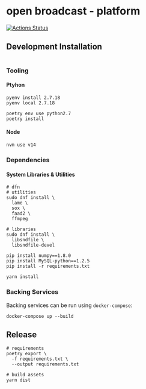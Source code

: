 # open broadcast - platform

[![Actions Status](https://github.com/digris/openbroadcast.org/workflows/CD/badge.svg)](https://github.com/digris/openbroadcast.org/actions)


## Development Installation

```shell

```


### Tooling

#### Ptyhon

```shell
pyenv install 2.7.18
pyenv local 2.7.18

poetry env use python2.7
poetry install
```


#### Node

```shell
nvm use v14
```


### Dependencies

#### System Libraries & Utilities

```shell
# dfn
# utilities
sudo dnf install \
  lame \
  sox \
  faad2 \
  ffmpeg

# libraries
sudo dnf install \
  libsndfile \
  libsndfile-devel
```

```shell
pip install numpy==1.8.0
pip install MySQL-python==1.2.5
pip install -r requirements.txt

yarn install
```


### Backing Services

Backing services can be run using `docker-compose`:

```shell
docker-compose up --build
```


## Release

```shell
# requirements
poetry export \
  -f requirements.txt \
  --output requirements.txt

# build assets
yarn dist
```
